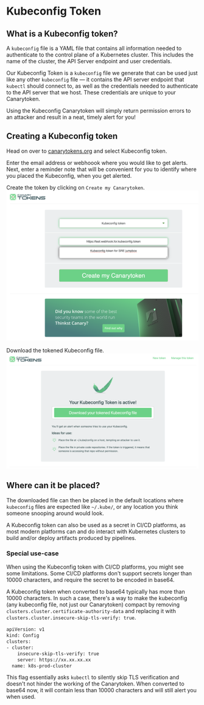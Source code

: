# Kubeconfig Token

## What is a Kubeconfig token?

A `kubeconfig` file is a YAML file that contains all information needed to authenticate to the control plane of a Kubernetes cluster. This includes the name of the cluster, the API Server endpoint and user credentials.

Our Kubeconfig Token is a `kubeconfig` file we generate that can be used just like any other `kubeconfig` file — it contains the API server endpoint that `kubectl` should connect to, as well as the credentials needed to authenticate to the API server that we host. These credentials are unique to your Canarytoken.

Using the Kubeconfig Canarytoken will simply return permission errors to an attacker and result in a neat, timely alert for you!

## Creating a Kubeconfig token

Head on over to [canarytokens.org](https://canarytokens.org/generate) and select Kubeconfig token.

Enter the email address or webhoook where you would like to get alerts. Next, enter a reminder note that will be convenient for you to identify where you placed the Kubeconfig, when you get alerted.

Create the token by clicking on `Create my Canarytoken`.
![Creating a Kubeconfig token](../.vuepress/images/kubeconfig_token_creating.png)

Download the tokened Kubeconfig file.
![Created a Kubeconfig token](../.vuepress/images/kubeconfig_token_created.png)

## Where can it be placed?

The downloaded file can then be placed in the default locations where `kubeconfig` files are expected like `~/.kube/`, or any location you think someone snooping around would look.

A Kubeconfig token can also be used as a secret in CI/CD platforms, as most modern platforms can and do interact with Kubernetes clusters to build and/or deploy artifacts produced by pipelines.

### Special use-case

When using the Kubeconfig token with CI/CD platforms, you might see some limitations. Some CI/CD platforms don't support secrets longer than 10000 characters, and require the secret to be encoded in base64.

A Kubeconfig token when converted to base64 typically has more than 10000 characters. In such a case, there's a way to make the kubeconfig (any kubeconfig file, not just our Canarytoken) compact by removing `clusters.cluster.certificate-authority-data` and replacing it with `clusters.cluster.insecure-skip-tls-verify: true`.

```
apiVersion: v1
kind: Config
clusters:
- cluster:
    insecure-skip-tls-verify: true
    server: https://xx.xx.xx.xx
  name: k8s-prod-cluster
```

This flag essentially asks `kubectl` to silently skip TLS verification and doesn't not hinder the working of the Canarytoken. When converted to base64 now, it will contain less than 10000 characters and will still alert you when used.